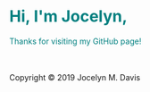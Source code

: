 

<!DOCTYPE html>
<html lang="en-US">
<head>
<meta charset="utf-8"/>
</head>

<h1 style="color: teal;">Hi, I'm Jocelyn,</h1>

<p style="color: teal;">Thanks for visiting my GitHub page!</p>

<footer>
                <br>
        <br /> Copyright &copy; 2019 Jocelyn M. Davis
</footer>
</body>
</html>
